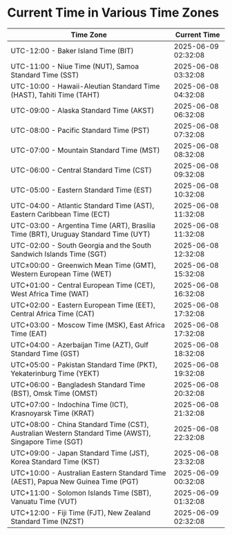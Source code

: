 # Current Time in Various Time Zones

| Time Zone | Current Time |
|-----------|--------------|
| UTC-12:00 - Baker Island Time (BIT) | 2025-06-09 02:32:08 |
| UTC-11:00 - Niue Time (NUT), Samoa Standard Time (SST) | 2025-06-08 03:32:08 |
| UTC-10:00 - Hawaii-Aleutian Standard Time (HAST), Tahiti Time (TAHT) | 2025-06-08 04:32:08 |
| UTC-09:00 - Alaska Standard Time (AKST) | 2025-06-08 06:32:08 |
| UTC-08:00 - Pacific Standard Time (PST) | 2025-06-08 07:32:08 |
| UTC-07:00 - Mountain Standard Time (MST) | 2025-06-08 08:32:08 |
| UTC-06:00 - Central Standard Time (CST) | 2025-06-08 09:32:08 |
| UTC-05:00 - Eastern Standard Time (EST) | 2025-06-08 10:32:08 |
| UTC-04:00 - Atlantic Standard Time (AST), Eastern Caribbean Time (ECT) | 2025-06-08 11:32:08 |
| UTC-03:00 - Argentina Time (ART), Brasília Time (BRT), Uruguay Standard Time (UYT) | 2025-06-08 11:32:08 |
| UTC-02:00 - South Georgia and the South Sandwich Islands Time (SGT) | 2025-06-08 12:32:08 |
| UTC±00:00 - Greenwich Mean Time (GMT), Western European Time (WET) | 2025-06-08 15:32:08 |
| UTC+01:00 - Central European Time (CET), West Africa Time (WAT) | 2025-06-08 16:32:08 |
| UTC+02:00 - Eastern European Time (EET), Central Africa Time (CAT) | 2025-06-08 17:32:08 |
| UTC+03:00 - Moscow Time (MSK), East Africa Time (EAT) | 2025-06-08 17:32:08 |
| UTC+04:00 - Azerbaijan Time (AZT), Gulf Standard Time (GST) | 2025-06-08 18:32:08 |
| UTC+05:00 - Pakistan Standard Time (PKT), Yekaterinburg Time (YEKT) | 2025-06-08 19:32:08 |
| UTC+06:00 - Bangladesh Standard Time (BST), Omsk Time (OMST) | 2025-06-08 20:32:08 |
| UTC+07:00 - Indochina Time (ICT), Krasnoyarsk Time (KRAT) | 2025-06-08 21:32:08 |
| UTC+08:00 - China Standard Time (CST), Australian Western Standard Time (AWST), Singapore Time (SGT) | 2025-06-08 22:32:08 |
| UTC+09:00 - Japan Standard Time (JST), Korea Standard Time (KST) | 2025-06-08 23:32:08 |
| UTC+10:00 - Australian Eastern Standard Time (AEST), Papua New Guinea Time (PGT) | 2025-06-09 00:32:08 |
| UTC+11:00 - Solomon Islands Time (SBT), Vanuatu Time (VUT) | 2025-06-09 01:32:08 |
| UTC+12:00 - Fiji Time (FJT), New Zealand Standard Time (NZST) | 2025-06-09 02:32:08 |
